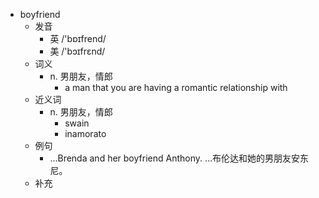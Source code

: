 - boyfriend
  - 发音
    - 英 /'bɒɪfrend/
    - 美 /'bɔɪfrɛnd/
  - 词义
    - n. 男朋友，情郎
      - a man that you are having a romantic relationship with
  - 近义词
    - n. 男朋友，情郎
      - swain
      - inamorato
  - 例句
    - ...Brenda and her boyfriend Anthony. …布伦达和她的男朋友安东尼。
  - 补充